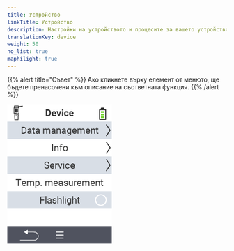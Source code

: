 ```yaml
---
title: Устройство
linkTitle: Устройство
description: Настройки на устройството и процесите за вашето устройство VitalControl
translationKey: device
weight: 50
no_list: true
maphilight: true
---
```

{{% alert title="Съвет" %}}
Ако кликнете върху елемент от менюто, ще бъдете пренасочени към описание на съответната функция.
{{% /alert %}}

<img src="images/menu.png" alt="VitalControl Устройство" title="Устройство" usemap="#workmap" class="maphilight" />

<map name="workmap">
  <area shape="rect" coords="2,40,238,80" alt="Управление на данни" title="Извършване на резервни копия на данни, експортиране на данните и рестартиране на устройството&#10;Клик с мишка: отвори документация" href="/bg/docs/device/data-management/">
  <area shape="rect" coords="2,80,238,120" alt="Информация" title="Преглед на важна софтуерна и хардуерна информация&#10;Клик с мишка: отвори документация" href="/bg/docs/device/info/">
  <area shape="rect" coords="2,120,238,160" alt="Обслужване" title="Проверка на драйверите на устройството, актуализация на фърмуера и извършване на тест за обхват&#10;Клик с мишка: отвори документация" href="/bg/docs/device/service/">
  <area shape="rect" coords="2,160,238,200" alt="Измерване на температура" title="Тестване на измерването на температурата на устройството&#10;Клик с мишка: отвори документация" href="/bg/docs/device/temperature-measurement/">
  <area shape="rect" coords="2,200,238,240" alt="Фенерче" title="Включване или изключване на светлината на устройството VitalControl&#10;Клик с мишка: отвори документация" href="/bg/docs/device/flashlight/">

  <area shape="rect" coords="2,282,97,318" alt="Назад" title="Връщане назад с едно ниво" href="/bg/docs/menu/mainmenu/">
</map>
